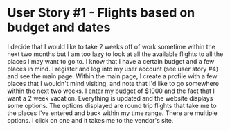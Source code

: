# User Story #1 - Flights based on budget and dates

I decide that I would like to take 2 weeks off of work sometime within the next two months but I am too lazy to look at all the available flights to all the places I may want to go to. I know that I have a certain budget and a few places in mind. I register and log into my user account (see user story #4) and see the main page. Within the main page, I create a profile with a few places that I wouldn't mind visiting, and note that I'd like to go somewhere within the next two weeks. I enter my budget of $1000 and the fact that I want a 2 week vacation. Everything is updated and the website displays some options. The options displayed are round trip flights that take me to the places I've entered and back within my time range. There are multiple options. I click on one and it takes me to the vendor's site.
